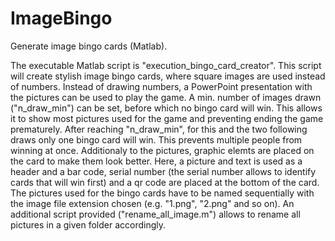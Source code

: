 # ImageBingo
Generate image bingo cards (Matlab).

The executable Matlab script is "execution_bingo_card_creator".
This script will create stylish image bingo cards, where square images 
are used instead of numbers. Instead of drawing numbers, a PowerPoint 
presentation with the pictures can be used to play the game.
A min. number of images drawn ("n_draw_min") can be set, before which no
bingo card will win. This allows it to show most pictures used for the 
game and preventing ending the game prematurely. After reaching
"n_draw_min", for this and the two following draws only one bingo card
will win. This prevents multiple people from winning at once.
Additionaly to the pictures, graphic elemts are placed on the card to
make them look better. Here, a picture and text is used as a header and a
bar code, serial number (the serial number allows to identify cards that
will win first) and a qr code are placed at the bottom of the card. 
The pictures used for the bingo cards have to be named sequentially with
the image file extension chosen (e.g. "1.png", "2.png" and so on). An
additional script provided ("rename_all_image.m") allows to rename all
pictures in a given folder accordingly.
